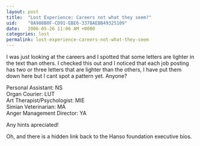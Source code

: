 ```yaml
---
layout: post
title:  "Lost Experience: Careers not what they seem?"
uid:	"8A988B0F-CD91-EBE6-3378AEBB49325109"
date:   2006-05-26 11:06 AM +0000
categories: lost
permalink: lost-experience-careers-not-what-they-seem
---
```

I was just looking at the careers and I spotted that some letters are lighter in the text than others. I checked this out and I noticed that each job posting has two or three letters that are lighter than the others, I have put them down here but I cant spot a pattern yet. Anyone?


Personal Assistant: NS<br/>
Organ Courier: LUT<br/>
Art Therapist/Psychologist: MIE<br/>
Simian Veterinarian: MA<br/>
Anger Management Director: YA<br/>

Any hints apreciated!

Oh, and there is a hidden link back to the Hanso foundation executive bios.